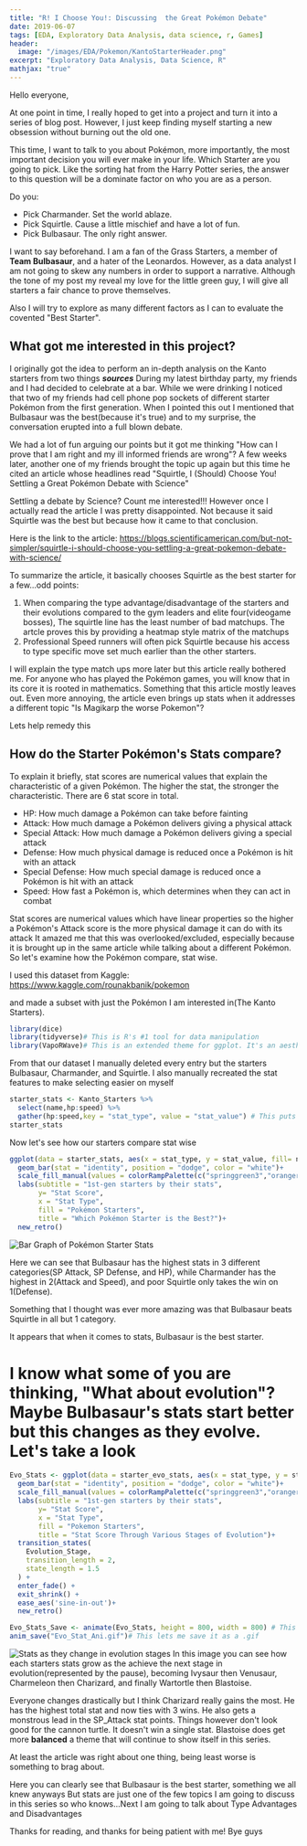 ```yaml
---
title: "R! I Choose You!: Discussing  the Great Pokémon Debate"
date: 2019-06-07
tags: [EDA, Exploratory Data Analysis, data science, r, Games]
header:
  image: "/images/EDA/Pokemon/KantoStarterHeader.png"
excerpt: "Exploratory Data Analysis, Data Science, R"
mathjax: "true"
---
```

Hello everyone, 


At one point in time, I really hoped to get into a project and turn it into a series of blog post. However, I just keep finding myself starting a new obsession without burning out the old one.


This time, I want to talk to you about Pokémon, more importantly, the most important decision you will ever make in your life. Which Starter are you going to pick. Like the sorting hat from the Harry Potter series, the answer to this question will be a dominate factor on who you are as a person.

Do you:
* Pick Charmander. Set the world ablaze.
* Pick Squirtle. Cause a little mischief and have a lot of fun.
* Pick Bulbasaur. The only right answer.

I want to say beforehand. I am a fan of the Grass Starters, a member of **Team Bulbasaur**, and a hater of the Leonardos. 
However, as a data analyst I am not going to skew any numbers in order to support a narrative. Although the tone of my post my reveal my love for the little green guy, I will give all starters a fair chance to prove themselves.

Also I will try to explore as many different factors as I can to evaluate the covented "Best Starter".

## What got me interested in this project?
I originally got the idea to perform an in-depth analysis on the Kanto starters from two things ***sources***
During my latest birthday party, my friends and I had decided to celebrate at a bar. While we were drinking I noticed that two of my friends had cell phone pop sockets of different starter Pokémon from the first generation. When I pointed this out I mentioned that Bulbasaur was the best(because it's true) and to my surprise, the conversation erupted into a full blown debate.

We had a lot of fun arguing our points but it got me thinking "How can I prove that I am right and my ill informed friends are wrong"?
A few weeks later, another one of my friends brought the topic up again but this time he cited an article whose headlines read "Squirtle, I (Should) Choose You! Settling a Great Pokémon Debate with Science"

Settling a debate by Science? Count me interested!!!
However once I actually read the article I was pretty disappointed. Not because it said Squirtle was the best but because how it came to that conclusion.

Here is the link to the article: https://blogs.scientificamerican.com/but-not-simpler/squirtle-i-should-choose-you-settling-a-great-pokemon-debate-with-science/

To summarize the article, it basically chooses Squirtle as the best starter for a few...odd points:
1. When comparing the type advantage/disadvantage of the starters and their evolutions compared to the gym leaders and elite four(videogame bosses), The squirtle line has the least number of bad matchups. The artcle proves this by providing a heatmap style matrix of the matchups
2. Professional Speed runners will often pick Squirtle because his access to type specific move set much earlier than the other starters.

I will explain the type match ups more later but this article really bothered me. For anyone who has played the Pokémon games, you will know that in its core it is rooted in mathematics. Something that this article mostly leaves out. Even more annoying, the article even brings up stats when it addresses a different topic "Is Magikarp the worse Pokemon"?

 Lets help remedy this

## How do the Starter Pokémon's Stats compare? 

To explain it briefly, stat scores are numerical values that explain the characteristic of a given Pokémon. The higher the stat, the stronger the characteristic.
There are 6 stat score in total.
* HP: How much damage a Pokémon can take before fainting
* Attack: How much damage a Pokémon delivers giving a physical attack
* Special Attack: How much damage a Pokémon delivers giving a special attack
* Defense: How much physical damage is reduced once a Pokémon is hit with an attack
* Special Defense: How much special damage is reduced once a Pokémon is hit with an attack
* Speed: How fast a Pokémon is, which determines when they can act in combat

Stat scores are numerical values which have linear properties so the higher a Pokémon's Attack score is the more physical damage it can do with its attack
It amazed me that this was overlooked/excluded, especially because it is brought up in the same article while talking about a different Pokémon.
So let's examine how the Pokémon compare, stat wise.

I used this dataset from Kaggle:
https://www.kaggle.com/rounakbanik/pokemon 

and made a subset with just the Pokémon I am interested in(The Kanto Starters).
```r
library(dice)
library(tidyverse)# This is R's #1 tool for data manipulation
library(VapoRWave)# This is an extended theme for ggplot. It's an aesthetic  but I really dig it
```
From that our dataset I manually deleted every entry but the starters Bulbasaur, Charmander, and Squirtle. I also manually recreated the stat features to make selecting easier on myself
```r
starter_stats <- Kanto_Starters %>%
  select(name,hp:speed) %>%
  gather(hp:speed,key = "stat_type", value = "stat_value") # This puts the data in "Long Format" which greatly improves its malleability
starter_stats  
```
Now let's see how our starters compare stat wise
```r
ggplot(data = starter_stats, aes(x = stat_type, y = stat_value, fill= name))+
  geom_bar(stat = "identity", position = "dodge", color = "white")+
  scale_fill_manual(values = colorRampPalette(c("springgreen3","orangered","steelblue3"))(3))+
  labs(subtitle = "1st-gen starters by their stats",
       y= "Stat Score",
       x = "Stat Type",
       fill = "Pokémon Starters",
       title = "Which Pokémon Starter is the Best?")+
  new_retro()
```
<img src="{{ site.url }}{{ site.baseurl }}/images/EDA/Pokémon/1st_gen Starters_Stats.jpeg" alt="Bar Graph of Pokémon Starter Stats">

Here we can see that Bulbasaur has the highest stats in 3 different categories(SP Attack, SP Defense, and HP), while Charmander has the highest in 2(Attack and Speed), and poor Squirtle only takes the win on 1(Defense).

Something that I thought was ever more amazing was that Bulbasaur beats Squirtle in all but 1 category.

It appears that when it comes to stats, Bulbasaur is the best starter.

# I know what some of you are thinking, "What about evolution"? Maybe Bulbasaur's stats start better but this changes as they evolve. Let's take a look
```r
Evo_Stats <- ggplot(data = starter_evo_stats, aes(x = stat_type, y = stat_value, fill= name))+
  geom_bar(stat = "identity", position = "dodge", color = "white")+
  scale_fill_manual(values = colorRampPalette(c("springgreen3","orangered","steelblue3"))(3))+
  labs(subtitle = "1st-gen starters by their stats",
       y= "Stat Score",
       x = "Stat Type",
       fill = "Pokemon Starters",
       title = "Stat Score Through Various Stages of Evolution")+
  transition_states(
    Evolution_Stage,
    transition_length = 2,
    state_length = 1.5
  ) +
  enter_fade() + 
  exit_shrink() +
  ease_aes('sine-in-out')+
  new_retro()

Evo_Stats_Save <- animate(Evo_Stats, height = 800, width = 800) # This lets me save and alter the size of the animation
anim_save("Evo_Stat_Ani.gif")# This lets me save it as a .gif
```

<img src="{{ site.url }}{{ site.baseurl }}/images/EDA/Pokémon/Evo_Stat_Ani.gif" alt="Stats as they change in evolution stages">
In this image you can see how each starters stats grow as the achieve the next stage in evolution(represented by the pause), becoming Ivysaur then Venusaur, Charmeleon then Charizard, and finally Wartortle then Blastoise.

Everyone changes drastically but I think Charizard really gains the most. He has the highest total stat and now ties with 3 wins. He also gets a monstrous lead in the SP_Attack  stat points. Things however don't look good for the cannon turtle. It doesn't win a single stat. Blastoise does get more **balanced** a theme that will continue to show itself in this series. 

At least the article was right about one thing, being least worse is something to brag about.


Here you can clearly see that Bulbasaur is the best starter, something we all knew anyways
But stats are just one of the few topics I am going to discuss in this series so who knows...Next I am going to talk about Type Advantages and Disadvantages

Thanks for reading, and thanks for being patient with me! Bye guys
